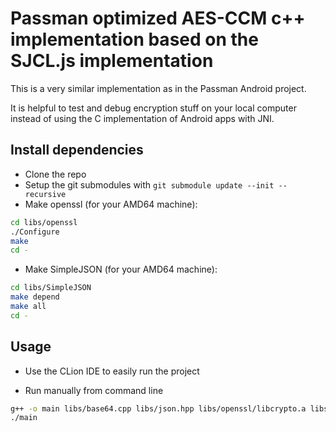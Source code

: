 # Passman optimized AES-CCM c++ implementation based on the SJCL.js implementation

This is a very similar implementation as in the Passman Android project.

It is helpful to test and debug encryption stuff on your local computer instead of using the C implementation of Android apps with JNI.

## Install dependencies

- Clone the repo
- Setup the git submodules with `git submodule update --init --recursive`
- Make openssl (for your AMD64 machine):
```bash
cd libs/openssl
./Configure
make
cd -
```
- Make SimpleJSON (for your AMD64 machine):
```bash
cd libs/SimpleJSON
make depend
make all
cd -
```

## Usage

- Use the CLion IDE to easily run the project

- Run manually from command line

```bash
g++ -o main libs/base64.cpp libs/json.hpp libs/openssl/libcrypto.a libs/openssl/libssl.a libs/SimpleJSON/src/JSON.cpp libs/SimpleJSON/src/JSONValue.cpp main.cpp -lcrypto -lssl
./main
```
